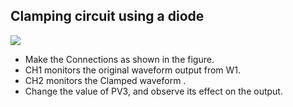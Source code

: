 Clamping circuit using a diode
---

![](https://fossasia.github.io/pslab-experiments/images/schematics/Clamper.svg)

* Make the Connections as shown in the figure.
* CH1 monitors the original waveform output from W1.
* CH2 monitors the Clamped waveform .
* Change the value of PV3, and observe its effect on the output.
